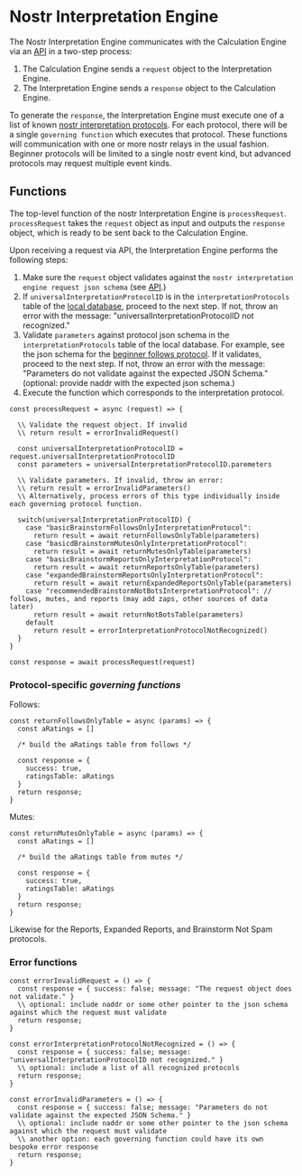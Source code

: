# Nostr Interpretation Engine 

The Nostr Interpretation Engine communicates with the Calculation Engine via an [API](../../APIs/calculationInterpretationAPI.md) in a two-step process:
1. The Calculation Engine sends a `request` object to the Interpretation Engine.
2. The Interpretation Engine sends a `response` object to the Calculation Engine.

To generate the `response`, the Interpretation Engine must execute one of a list of known [nostr interpretation protocols](./protocols/README.md). For each protocol, there will be a single `governing function` which executes that protocol. These functions will communication with one or more nostr relays in the usual fashion. Beginner protocols will be limited to a single nostr event kind, but advanced protocols may request multiple event kinds.

## Functions

The top-level function of the nostr Interpretation Engine is `processRequest`. `processRequest` takes the `request` object as input and outputs the `response` object, which is ready to be sent back to the Calculation Engine.

Upon receiving a request via API, the Interpretation Engine performs the following steps:
1. Make sure the `request` object validates against the `nostr interpretation engine request json schema` (see [API](../../APIs/calculationInterpretationAPI.md).)
2. If `universalInterpretationProtocolID` is in the `interpretationProtocols` table of the [local database](./database-initialization-core.sql), proceed to the next step. If not, throw an error with the message: "universalInterpretationProtocolID not recognized."
3. Validate `parameters` against protocol json schema in the `interpretationProtocols` table of the local database. For example, see the json schema for the [beginner follows protocol](./protocols/basicFollowsInterpretationProtocol.md). If it validates, proceed to the next step. If not, throw an error with the message: "Parameters do not validate against the expected JSON Schema." (optional: provide naddr with the expected json schema.)
4. Execute the function which corresponds to the interpretation protocol. 

```
const processRequest = async (request) => {

  \\ Validate the request object. If invalid
  \\ return result = errorInvalidRequest()

  const universalInterpretationProtocolID = request.universalInterpretationProtocolID
  const parameters = universalInterpretationProtocolID.paremeters

  \\ Validate parameters. If invalid, throw an error:
  \\ return result = errorInvalidParameters()
  \\ Alternatively, process errors of this type individually inside each governing protocol function.

  switch(universalInterpretationProtocolID) {
    case "basicBrainstormFollowsOnlyInterpretationProtocol":
      return result = await returnFollowsOnlyTable(parameters)
    case "basicdBrainstormMutesOnlyInterpretationProtocol":
      return result = await returnMutesOnlyTable(parameters)
    case "basicBrainstormReportsOnlyInterpretationProtocol":
      return result = await returnReportsOnlyTable(parameters)
    case "expandedBrainstormReportsOnlyInterpretationProtocol":
      return result = await returnExpandedReportsOnlyTable(parameters)  
    case "recommendedBrainstormNotBotsInterpretationProtocol": // follows, mutes, and reports (may add zaps, other sources of data later)
      return result = await returnNotBotsTable(parameters)    
    default
      return result = errorInterpretationProtocolNotRecognized()
  }
}

const response = await processRequest(request)
```

### Protocol-specific _governing functions_

Follows:

```
const returnFollowsOnlyTable = async (params) => {
  const aRatings = []

  /* build the aRatings table from follows */

  const response = {
    success: true,
    ratingsTable: aRatings
  }
  return response;
} 
```

Mutes:

```
const returnMutesOnlyTable = async (params) => {
  const aRatings = []

  /* build the aRatings table from mutes */

  const response = {
    success: true,
    ratingsTable: aRatings
  }
  return response;
} 
```

Likewise for the Reports, Expanded Reports, and Brainstorm Not Spam protocols.

### Error functions 

```
const errorInvalidRequest = () => {
  const response = { success: false; message: "The request object does not validate." }
  \\ optional: include naddr or some other pointer to the json schema against which the request must validate
  return response;
}
```

```
const errorInterpretationProtocolNotRecognized = () => {
  const response = { success: false; message: "universalInterpretationProtocolID not recognized." }
  \\ optional: include a list of all recognized protocols
  return response;
}
```

```
const errorInvalidParameters = () => {
  const response = { success: false; message: "Parameters do not validate against the expected JSON Schema." }
  \\ optional: include naddr or some other pointer to the json schema against which the request must validate
  \\ another option: each governing function could have its own bespoke error response
  return response;
}
```

